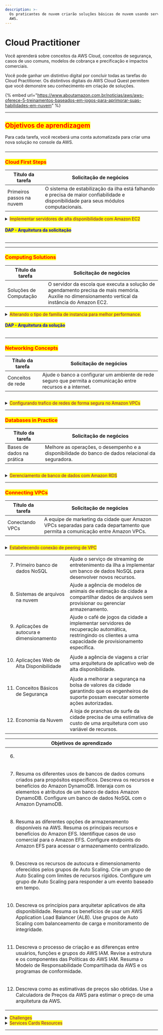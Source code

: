 ```yaml
---
description: >-
  Os praticantes de nuvem criarão soluções básicas de nuvem usando serviços da
  AWS.
---
```


# Cloud Practitioner

Você aprenderá sobre conceitos da AWS Cloud, conceitos de segurança, casos de uso comuns, modelos de cobrança e precificação e impactos comerciais.

Você pode ganhar um distintivo digital por concluir todas as tarefas do Cloud Practitioner. Os distintivos digitais do AWS Cloud Quest permitem que você demonstre seu conhecimento em criação de soluções.

{% embed url="https://www.aboutamazon.com.br/noticias/aws/aws-oferece-5-treinamentos-baseados-em-jogos-para-aprimorar-suas-habilidades-em-nuvem" %}

***

## <mark style="color:red;">**Objetivos de aprendizagem**</mark>

Para cada tarefa, você receberá uma conta automatizada para criar uma nova solução no console da AWS.

###

***

### <mark style="color:red;">Cloud First Steps</mark>

| Título da tarefa          | Solicitação de negócios                                                                                                                |
| ------------------------- | -------------------------------------------------------------------------------------------------------------------------------------- |
| Primeiros passos na nuvem | O sistema de estabilização da ilha está falhando e precisa de maior confiabilidade e disponibilidade para seus módulos computacionais. |

<details>

<summary><mark style="color:purple;">Implementar servidores de alta disponibilidade com Amazon EC2</mark></summary>

![](<../../../.gitbook/assets/image (18).png>)Resuma os benefícios da infraestrutura da AWS. Descreva as regiões e zonas de disponibilidade da AWS.&#x20;

1. Implante instâncias do Amazon EC2 em várias zonas de disponibilidade.

* [x] Launch two EC2 instances into separate AZs in same Region
* [x] Configure a user data scropt to display the instance in a browser

***

<mark style="color:purple;">**Step 1**</mark>

1. On the top navigation bar, review the Region selector to ensure that the Region is set to N. Virginia (us-east-1)
2. In the Services search box, type: EC2
3. In the search results, under service, click EC2
4. Go to the next step

<img src="../../../.gitbook/assets/image (4) (1) (1) (1).png" alt="" data-size="original">

<mark style="color:purple;">**Step 2**</mark>

1. In the left navigation pane, click EC2 Dashboard.
2. In the Launch instance section, click Launch Instance.
3. Go to the next step

<mark style="color:red;">**Concept:**</mark> An Amazon Elastic Compute Cloud (Amazon EC2) instance is a virtual server in the cloud.

![](<../../../.gitbook/assets/image (5) (1) (1) (1).png>)

<mark style="color:purple;">**Step 3**</mark>

1. In the Name and tags section, for name, type a name that you like, such as: webserver01
2. In the Application and OS images section, under Quick Start, choose Amazon Linux.
3. Scroll down to Amazon Machine Image (AMI).
4. Go to the next step

<mark style="color:red;">**Concept:**</mark> An Amazon Machine Image (AMI) provides the information required to launch an instance. You must specify an AMI when you launch an instance. You can launch multiple instances from a single AMI when you need multiple instances with the same configuration. You can use different AMIs to launch instances when you need different configurations.

![](<../../../.gitbook/assets/image (6) (1) (1).png>)

<mark style="color:purple;">**Step 4**</mark>

1. Click the Amazon Machine Image (AMI) dropdown menu.
2. Choose Amazon Linux 2 AMI (HVM).

* Be sure to choose Amazon Linux 2, not Amazon Linux 2023 AMI, or your launch will fail.

3. For instance type, if not already selected, choose t2.micro.
4. Scroll down to Key pair (login)
5. Go to the next step.

<mark style="color:red;">**Concept:**</mark> When you launch an instance, the instance type that you specify determines the hardware of the host computer used for your instance. Each instance type offers different compute, memory, and storage capabilities and are grouped in instance families based on these capabilities.

![](<../../../.gitbook/assets/image (7) (1) (1).png>)

<mark style="color:purple;">**Step 5**</mark>

1. For Key pair name, choose proceed without a key pair.
2. In the Network settings section, click Edit.
3. Go to the next setp

<mark style="color:red;">**Concept:**</mark> Amazon EC2 uses public key cryptography to encrypt and decrypt login information. Public key cryptography uses a public key to encrypt a piece of data, and then the recipient uses their private key to decrypt the data. The public and private keys are known as a key pair.

![](<../../../.gitbook/assets/image (8) (1) (1).png>)

<mark style="color:purple;">**Step 6**</mark>

1. For VPC, choose LabVpc.

* Your solution will fail if you do not choose this VPC.

2. For Subnet, choose the subnet in the us-east-1a Availability Zone

* Node the AZ choices on the dopdown list.

3. Go to the next step

<mark style="color:red;">**Concept:**</mark> Amazon EC2 is hosted in multiple locations worldwide. These locations are composed of Regions, Availability Zones (AZs), and Local Zones. Each Region, is a separate geographic area that has multiple, isolated localtions known as Availability Zones.

A virtual Private Cloud (VPC) is a virtual network dedicated to your AWS account. While a VPC resides in an AWS Region, a subnet must reside within a single AZ.

![](<../../../.gitbook/assets/image (9) (1) (1).png>)

<mark style="color:purple;">**Step 7**</mark>

1. For Security Group Name, type: Security-Group-Lab
2. For Description, type: HTTP Security Group
3. For Type, choose HTTP.
4. Scroll down to configure storage,
5. Go to the next step;

<mark style="color:red;">**Concept:**</mark> A security group acts as a virtual firewall that controls the traffic for one or more instances. When you launch an instance, you can specify one or more security groups is used. You can add rules to each security group that allows traffic to or from its associated instances.

![](<../../../.gitbook/assets/image (10) (1) (1).png>)

<mark style="color:purple;">**Step 7**</mark>

1. In the configure storage section, for Root volume, choose gp2 from the dropdown menu.

* If gp3 is selected, confirme that you chose the correct AMI in a provious step.

2. Click to expand the Advanced details section.
3. Go to the next step

<mark style="color:red;">**Concepts:**</mark> When you launch an instance, the root device volume contains the image used to boot instance

![](<../../../.gitbook/assets/image (11) (1) (1).png>)

<mark style="color:purple;">**Step 8**</mark>

1. Open the user-data file that you downloaded earlier ([user-data](https://github.com/danncastro/aws-hands-on-labs/blob/main/cloud-quest/cloud-pratitioner/user-data)), and then review the content.

* This user data script launches a web server, using port 80, to display internal information about the instance.
* The code block in your file is longer than what is displayed in the screenshot exemple.

2. Go to the next step

![](<../../../.gitbook/assets/image (12) (1) (1).png>)

<mark style="color:purple;">**Step 9**</mark>

1. On the console, scroll down to User data.
2. Click choose file.
3. Select the user-data file that you review in previous step (not shown)
4. Go to the next step.

<mark style="color:red;">**Concept**</mark>: When you launch an instance in Amazon EC2, you have the options of passing user data to the instance that can be used to perform common automated configuration task and even run scripts after the instance starts.

![](<../../../.gitbook/assets/image (13) (1) (1).png>)

<mark style="color:purple;">**Step 10**</mark>

1. Review the User data content
2. Go to next step

![](<../../../.gitbook/assets/image (14) (1) (1).png>)

<mark style="color:purple;">**Step 11**</mark>

1. Review the Summary section.

* The Summary section, when your browser is fully expanded, will float on the right side.
* For Software Image (AMI) confirm you have selected Amazon Linux 2.

2. Click Launch instance.
3. Go to the next step

<mark style="color:red;">**Concept:**</mark> It's always a good idea to review the instance launch details that you have configured before you deploy the instance.

![](<../../../.gitbook/assets/image (15) (1) (1).png>)

<mark style="color:purple;">**Step 12**</mark>

1. In the sucess alert, review the message.
2. Scroll down to the bottom of the page.
3. Go to the next step

![](<../../../.gitbook/assets/image (16) (1) (1).png>)

<mark style="color:purple;">**Step 13**</mark>

1. Click view all instances.

* If you receive an error related to insufficient capacity, try using the t3 instance family instead of t2.

2. Go to the next step.

![](<../../../.gitbook/assets/image (17) (1) (1).png>)

<mark style="color:purple;">**Step 14**</mark>

1. In the instances section, choose the check box to select your EC2 instance.
2. Under Instance state, review to ensure that the instance is Running before proceeding.
3. After the instance state display Running, under Public IPv4 DNS, click the copy icon to copy the provided address.

* Do not use the "open address" link.

4. Go to the next step.

<mark style="color:red;">**Concept:**</mark> An instance enters the pending state when it launches for the firt time. It changes to a running state when it is ready for use.

![](<../../../.gitbook/assets/image (19) (1).png>)

<mark style="color:purple;">**Step 15**</mark>

1. In a new browser tab address bar, paste the DNS that you just copied and press Enter.
2. Review the details about your instance.

* The user data script generates a webpage to display the instance details.
* You might need to refresh your browser to see that the instance is running.
* If you see a connection timeout message when opening the webpage, check that the address begins with http and not https.
* The public DNS and the security group are used to access the instance details that appear on the webpag.

<img src="../../../.gitbook/assets/image (20) (1).png" alt="" data-size="original">.

***

DIY Activities

* [x] Launch a second Amazon EC2 instance in a different Availability Zone of the same AWS Region.

<img src="../../../.gitbook/assets/image (19).png" alt="" data-size="original">

![](<../../../.gitbook/assets/image (20).png>)<img src="../../../.gitbook/assets/image (21).png" alt="" data-size="original">

</details>

#### <mark style="color:blue;">DAP - Arquitetura da solicitação</mark>

<figure><img src="../../../.gitbook/assets/image (2) (1) (1) (1).png" alt=""><figcaption></figcaption></figure>

***

***

### <mark style="color:red;">Computing Solutions</mark>

| Título da tarefa       | Solicitação de negócios                                                                                                                            |
| ---------------------- | -------------------------------------------------------------------------------------------------------------------------------------------------- |
| Soluções de Computação | O servidor da escola que executa a solução de agendamento precisa de mais memória. Auxilie no dimensionamento vertical da instância do Amazon EC2. |

<details>

<summary><mark style="color:purple;">Alterando o tipo de familia de instancia para melhor performance.</mark></summary>

Descreva famílias de instâncias e tipos de instâncias do Amazon EC2. Descreva o dimensionamento horizontal e vertical.

1. Reconhecer opções para conectar-se a instâncias do Amazon EC2.

* [x] &#x20;Explore Amazon EC2 instance types.
* [x] Filter EC2 instances based on their attributes.
* [x] Connect to an EC2 instance using Amazon EC2 Session Manager
* [x] View EC2 instance metadata using the instance public IP address.
* [x] Start and stop an EC2 instance by using the Amazon EC2 console.

***

<mark style="color:purple;">**Step 1**</mark>

1. On the top navigation bar, review the Region selector to ensure that the Region is set to N. Virginio (us-east-1).
2. In the Services search box, type: EC2
3. In the search results, under Services, click EC2.
4. Go to next step

![](<../../../.gitbook/assets/image (22) (1).png>)

<mark style="color:purple;">**Step 2**</mark>

1. In the left navigation pane, click instances.
2. Go to the next step

<mark style="color:red;">**Concepts:**</mark> Amazon Elastic Compute Cloud (Amazon EC2) instances provide virtual compute capacity in the cloud. With a choice of processor, storage, networking, operating system, and purchase model the service offers a broad and deep solution.

![](<../../../.gitbook/assets/image (23) (1).png>)

<mark style="color:purple;">**Step 3**</mark>

1. In the instances section, choose the check box to select the AWS Computing Solutions instance.
2. Click the Details tab.
3. Review the details.
4. Go to the next step

<mark style="color:red;">**Concepts**</mark>: Information about the instance (such as its public IP, private IP, and public DNS) is displyaed in the instance summary section by selecting the EC2 instance.

![](<../../../.gitbook/assets/image (24) (1).png>)

<mark style="color:purple;">**Step 4**</mark>

1. in the left navigation pane, click Instance Types.
2. Go to the next step

<mark style="color:red;">**Concept:**</mark> Amazon EC2 provides a wide selection of instance types that belong to instance families that are optimized to fit different use cases.

![](<../../../.gitbook/assets/image (25) (1).png>)

<mark style="color:purple;">**Step 5**</mark>

1. In the Instances types section, in the filter box, type the fllowing and press Enter after each:

* t3.large
* c5.large
* r5.large

2. Choose the three check boxes to select each added instance types.
3. Go to the next step

<mark style="color:red;">Concept:</mark> Each instance type includes one or more instance sizes, so you can scale your resources to the requirements of your target workload.

![](<../../../.gitbook/assets/image (26) (1).png>)

<mark style="color:purple;">**Step 6**</mark>

1. For each instance types, review the instance details.
2. To compare compute, networking, storage, accelerators, and pricing information, scroll down.
3. In the left navigation pane, click instances.
4. Go to the next step

<mark style="color:red;">**Concept:**</mark> Using the Amazon EC2 console, you can filter instance attributes such as instance types, instance family, and instance size. You can search using keyworkds, atribute names, or expressions.

![](<../../../.gitbook/assets/image (27) (1).png>)

<mark style="color:purple;">**Step 7**</mark>

1. Choose the check box to select the AWS Computing Solutions instances.
2. On the details tab, under Public IPv4 address, click the copy icon to copy the provided address.

* Do not use the "open address" link

3. Go to the next step

<mark style="color:red;">**Concept:**</mark> Instance metadata is data about your instance that you can use to configure or manage the running instance. Instance metadata is divided into categories; for exemple, host name, events, and securiy groups.

![](<../../../.gitbook/assets/image (28) (1).png>)

<mark style="color:purple;">**Step 8**</mark>

1. Open a new browser tab, and then paste the IP Address that you just copied and press Enter (not shown).
2. Review the instance details, and then return to the previous browser.

* You should land on the instance page in the Amazon EC2 Console.

3. Go to the next step.

<mark style="color:red;">**Concept:**</mark> When creeating a new insntace, you can enable the instance metadata service (IMDS) through the Advanced details sections. This way, you can display attibute details by using the instance's public IP.

![](<../../../.gitbook/assets/image (29) (1).png>)

<mark style="color:purple;">**Step 9**</mark>

1. In the instances section, click Connect.
2. Go to the next step

<mark style="color:red;">**Concept:**</mark> You have the flexibility to connect to an EC2 instance by using Amazon EC2 Instance Connect, Session Manager (a capability of AWS Systems Manager), or an SSH client.

![](<../../../.gitbook/assets/image (30) (1).png>)

<mark style="color:purple;">**Step 10**</mark>

1. Click EC2 Instance Connect tab.
2. Review the connection settings.
3. Click the Session Manager tab.
4. Go to the next step

<mark style="color:red;">**Concept:**</mark> EC2 Instance Connect provides an efficient and secure way to connect to your Linux instances. EC2 Instance Connect uses AWS Identity and Access Management (IAM) policies and principals to control SSH access to you instances, removing the need to share and manage SSH keys.

![](<../../../.gitbook/assets/image (31).png>)

<mark style="color:purple;">**Step 11**</mark>

1. Review the Session Manager usage details.
2. Click the SSH client tab.
3. Go to the next step

<mark style="color:red;">**Concept:**</mark> Using Session Manager, you can manage your EC2 instances through an interactive one-click, browser-based shell or through the AWS Command Line Interface (AWS CLI). After the session begins, you can run bash commands as you would through any other connection type.

![](<../../../.gitbook/assets/image (32).png>)

<mark style="color:purple;">**Step 12**</mark>

1. Review the requirements for connecting through SSH.
2. Click to go back to the Session Manager tab.
3. Go to the next step.

<mark style="color:red;">**Concept:**</mark> You can connect to your instance by using an SSH client on your local device through your instance key pair. Your device might have an SSH client by default or you might need to install an SSH client.

![](<../../../.gitbook/assets/image (33).png>)

<mark style="color:purple;">**Step 13**</mark>

1. Click connect, and then wait for the terminal window to open.
2. Go to the next step.

<mark style="color:red;">**Concept:**</mark> Session Manager provides secure and auditable node management without the need to open inbound ports, maintain bastion hosts, or manage SSH keys. Session Manager also allows you to comply with corporate policies that require controlled access to managed nodes, strict security practicesm and fully auditable logs with node access details, while providing end users with simple onde-click cross-platform access to your managed nodes.

![](<../../../.gitbook/assets/image (34).png>)

<mark style="color:purple;">**Step 14**</mark>

1. To provide root privileges to the current session, in the terminal window, at the command prompt, run the following command (type the command and press Enter):  `sudo -i`
2. To change to the application directory, run: `cd ../home/ec2-user/sample-app`

* Be sure to add a space between `cd` and the `../` command.
* A sample application resides on this instance.

3. To view the files in the sample\_app directory, run: `ls`
4. To check the instance log, run: `tail -lf aws_compute_solutions.log`

<mark style="color:red;">**Concept:**</mark> After you are connected to the instance, you can control the instance by using AWS CLI command. The command prompt behaves as if you are connected locally.

![](<../../../.gitbook/assets/image (35).png>)

<mark style="color:purple;">**Step 15**</mark>

1. Review the log details.

* To quit, press CTRL + C on your keyboard.

2. Close the terminal tab to return to the instances page in the Amazon EC2 console.
3. Go to the next step.

![](<../../../.gitbook/assets/image (36).png>)

<mark style="color:purple;">**Step 16**</mark>

1. Click Actions to expand the dropdown menu.
2. Choose Instance settings.
3. Choose Edit user data.
4. Go to the next step

<mark style="color:red;">**Concept:**</mark> You can use the Actions dropdown menu to control the instance state and modify instance attributes.

![](<../../../.gitbook/assets/image (37).png>)

<mark style="color:purple;">**Step 17**</mark>

1. Under Current user data, review the commands.
2. Click Cancel.
3. Go to the next step

<mark style="color:red;">**Concept**</mark>**:** You can also use instance metadata to access user data that you specified when launching your instance.

![](<../../../.gitbook/assets/image (38).png>)

<mark style="color:purple;">**Step 18**</mark>

1. In the left navigation pane, click instances.
2. In the Instances section, click Instance state to expand the dropdown menu.
3. Choose Stop instance.
4. Go to the next step.

<mark style="color:red;">**Concept:**</mark> Using the instance state dropdown menu, you can place an instance into different states of activity. You can start and stop an instance if it has an Amazon Elastic Block Store (Amazon EBS) volume as its root device.

![](<../../../.gitbook/assets/image (39).png>)

<mark style="color:purple;">**Step 19**</mark>

1. In the pop-up box, click Stop.
2. Go to the next step

<mark style="color:red;">**Concept:**</mark> Afteran instance stops, CPU usage and data transfer charges cease, but storage charges for any attached Amazon EBS volumes continue.

![](<../../../.gitbook/assets/image (40).png>)

<mark style="color:purple;">**Step 20**</mark>

1. Review the successfully stopped banner.
2. On the Details tab, after the instance state changes to Stopped, review the Public IPv4 address and DNS.

* They should both be empty. You may need to click the refresh button under the banner to see the empty settings.

3. Go to the next step.

<mark style="color:red;">**Concept:**</mark> Each time you start a stopped instance, AWS charges a minimum of one minutes for the use of per-second billing instances. After one minute, AWS charges only for the seconds that you use.

![](<../../../.gitbook/assets/image (41).png>)

<mark style="color:purple;">**Step 21**</mark>

1. In Actions to expand the dropdown menu.
2. Choose instance settings.
3. Review the available options.

* You have different options to change your instance, such as type, termination protectionm and shutdown behavior.

4. Go to the next step.

<mark style="color:red;">**Concept:**</mark> You must stop your Amazon EBS-backend instance before you can change its instance type. Plan for downtime while your instance is stopped. Stopping the instance and changing its instance type might take a few minutes, and restarting your instance might take a variable amount of time depending on your application's startup scripts.

![](<../../../.gitbook/assets/image (42).png>)

<mark style="color:purple;">**Step 22**</mark>

1. Click Instance state to expand the dropdown menu.
2. Choose Start Instance.
3. Go to the next step

![](<../../../.gitbook/assets/image (43).png>)

<mark style="color:purple;">**Step 23**</mark>

1. After the instance reaches the Running state, review the instance details.

* Node that the public IPv3 address and DNS are now populated.

2. Go to the next step.

![](<../../../.gitbook/assets/image (44).png>)

Finished.

</details>

#### <mark style="color:blue;">DAP - Arquitetura da solução</mark>

<figure><img src="../../../.gitbook/assets/image (21) (1).png" alt=""><figcaption></figcaption></figure>

***

### <mark style="color:red;">Networking Concepts</mark>

| Título da tarefa  | Solicitação de negócios                                                                                      |
| ----------------- | ------------------------------------------------------------------------------------------------------------ |
| Conceitos de rede | Ajude o banco a configurar um ambiente de rede seguro que permita a comunicação entre recursos e a internet. |

<figure><img src="../../../.gitbook/assets/image (17) (1).png" alt=""><figcaption></figcaption></figure>

<details>

<summary><mark style="color:purple;">Configurando trafico de redes de forma segura no Amazon VPCs</mark></summary>

Defina os principais recursos de VPCs, sub-redes, gateways de internet e tabelas de rotas. Descreva os benefícios de usar Amazon VPCs. Declare os conceitos básicos de notação de bloco CIDR e endereçamento IP.&#x20;

1. Explique como o tráfego VPC é roteado e protegido usando gateways, listas de controle de acesso à rede e grupos de segurança.

* [x] Explore the components that comprise a virtual private cloud (VPC)
* [x] Configure a route table attached to a subnet within a VPC.
* [x] Configure an internet gateway inside a VPC.
* [x] Configure inbound rules within a security group to control access.

***

<mark style="color:purple;">**Step 1**</mark>

1. On the top navigation bar, review the Region selector to ensure that the Region is set to N. Virginio (us-east-1).
2. In the Services search box, type: EC2
3. In the search results, under Services, click EC2.
4. Go to next step

<mark style="color:red;">**Concept:**</mark> AWS launched its very first Amazon Elastic Compute Cloud (Amazon EC2) instance in August, 2006.

![](<../../../.gitbook/assets/image (22) (1).png>)

<mark style="color:purple;">**Step 2**</mark>

1. In the left navigation pane, click instances.
2. Go to the next step

![](<../../../.gitbook/assets/image (5) (1).png>)

<mark style="color:purple;">**Step 3**</mark>

1. In the instances section, choose the check box to select Web Server instance.
2. On the Details tab, under Public IPv4 address, click the copy icon to copy the provided addredd.
3. Go to the next step

![](<../../../.gitbook/assets/image (1) (1) (1).png>)

<mark style="color:purple;">**Step 4**</mark>

1. In a new browser tab, paste the IP Address that you just copied and press Enter.

* After a few minutes, a site timeout message will appear.

2. To solve this issue return to the previous browser (the Instances page in the Amazon EC2 console).
3. Go to the next step

![](<../../../.gitbook/assets/image (2) (1) (1).png>)

<mark style="color:purple;">**Step 5**</mark>

1. In the instances section, choose the check box to select the Web Server instance.
2. Click the Networking tab.
3. Review the Public and Private IIPv4 address.
4. Go to the next step

<mark style="color:red;">**Concepts**</mark>: Using Amazon Virtual Private Cloud (Amazon VCP), you can launch AWS resources into a virtual network closely resembles a traditional network that you'd operate in you own data center, with the benefits of using the scalable infrastructure of AWS.

![](<../../../.gitbook/assets/image (3) (1) (1).png>)

<mark style="color:purple;">**Step 6**</mark>

1. Under Subnet ID, click the provided ID.
2. Go the next step

<mark style="color:red;">**Concepts**</mark>: A subnet is a range of IP addresses in your VPC. You can launch AWS resources into a specified subnet. Each subnet must reside entirely within one Availability Zone and cannot span zones.

![](<../../../.gitbook/assets/image (4) (1) (1).png>)

<mark style="color:purple;">**Step 7**</mark>

1. In the Subnets section, choose the check box to select the network-concepts subnet.
2. Click the Route table tab.
3. Next to Route table, click the link name that contains web-server-netSubnet1

<mark style="color:red;">**Concepts**</mark>: A route table contains a set of rules, called routes, that are used to determine where network traffic from your subnet or gateway is directed. Use a public subnet for internet-connected resources and a private subnet for resources not connected to the Internet.

![](<../../../.gitbook/assets/image (5) (1) (1).png>)

<mark style="color:purple;">**Step 8**</mark>

1. In the Route tables section, choose the check box to select the network-concepts route table.
2. Click the Routes tab.
3. Review the two route table entries.

* One route sends local traffic to the local network only, and the other route sends all other traffic to the internet through a NAT gateway.

4. Click Edit routes.
5. Go to the next step.

<mark style="color:red;">**Concepts**</mark>: The CIDR naming convention 0.0.0.0/0 represents all IPv4 address (::/0 for IPv6).

![](<../../../.gitbook/assets/image (6) (1).png>)

<mark style="color:purple;">**Step 9**</mark>

1. To delete e NAT gateway from the route table, click Remove.
2. Go to the next step.

<mark style="color:red;">**Concepts**</mark>: A NAT gateway is a network address translation (NAT) service. With a NAT gateway, instances in a private subnet can connect to services outside your VPC. External services cannot initiate a connection with those instances.

![](<../../../.gitbook/assets/image (7) (1).png>)

<mark style="color:purple;">**Step 10**</mark>

1. Click Add route.
2. To configure the new route, for Destination, type: 0.0.0.0/0
3. For Target, choose Internet Gateway.
4. Choose igw-xxxxxxx(network-concepts/VPC).
5. Click Save changes.
6. Go to the next step

<mark style="color:red;">**Concepts**</mark>: An internet gateway serves two purposes:

* Provide a target in your VPC route tables for internet-routable traffic.
* Perform network address translation (NAT) for instances that have been assigned public IPv4 addresses.

![](<../../../.gitbook/assets/image (8) (1).png>)

<mark style="color:purple;">**Step 11**</mark>

1. On the Routes tab, review the new internet gateway association.

* The subnet is now reachable from the internet.

2. Navigate to the Instances page on the Amazon EC2 console.

* Remember, on the top navigation bar, you can use the Services search box (or click Services) to navigate to a different service console

3. Go to the next step

<mark style="color:red;">**Concepts**</mark>: An internet gateway supports IPv4 and IPv6 traffic. It does not cause availability risks or bandwidth constraints on your network traffic. There's no additional charge for having an internet gateway in you account.

![](<../../../.gitbook/assets/image (9) (1).png>)

<mark style="color:purple;">**Step 12**</mark>

1. In the felt navigation pane, click instances.
2. In the Instances section, choose the check box to select the Web Server instance.
3. Click the Security tab.
4. Under Security groups, click WebServerSecurityGroup
5. Go to the next step

![](<../../../.gitbook/assets/image (10) (1).png>)

<mark style="color:purple;">**Step 13**</mark>

1. On the Inbound rules tab, click Edit inbounds rules.
2. Go to the next step

<mark style="color:red;">**Concepts**</mark>: For each security group, you can add rules that control the traffic based on protocols and port numbers. Separate sets of rules exist for inbound traffic and outbound traffic.

![](<../../../.gitbook/assets/image (11) (1).png>)

<mark style="color:purple;">**Step 14**</mark>

1. Click Add rule
2. Go to the next step

<mark style="color:red;">**Concepts**</mark>: When you create a VPC, it comes with a default security group. You can create additional security groups for each VPC.

![](<../../../.gitbook/assets/image (12) (1).png>)

<mark style="color:purple;">**Step 15**</mark>

1. In the Inbound rules section, for Type, click the search box to expand the dropdown menu.
2. Scroll down to see the varius predefined protocols available.

* You can see MYSQL/Aurora protocol on the dropdown menu, which you will use in the upcoming DIY section of this solution.

3. Choose HTTP.
4. Go to the next step.

<mark style="color:red;">**Concepts**</mark>: You can create a security group and add rules that reflect the role of the instance that is associated with the security group. For example, an instnace that is configured as a web server needs security group rules that allow inbound HTTP and HTTPS access. Likewise, a database instance needs rules that allow access for the type of database, such as access over port 3306 for MySQL.

![](<../../../.gitbook/assets/image (13) (1).png>)

<mark style="color:purple;">**Step 16**</mark>

1. For Source, choose Anywhere-IPV4.
2. Review the recommended setting warning alert.
3. Click Save rules.
4. Go to the next step

<mark style="color:red;">**Concepts**</mark>: Security groups are stateful. For example, if you send request from an instance, the response traffic for that request is allowed to reach the instance regardless of the inbound security group rules. Responses to allowed inbound traffic are allowed to leave the instance, regardless of the outbound rules.

![](<../../../.gitbook/assets/image (14) (1).png>)

<mark style="color:purple;">**Step 17**</mark>

1. In the left navigation pane, click Instances.
2. Go to the next step.

![](<../../../.gitbook/assets/image (15) (1).png>)

<mark style="color:purple;">**Step 18**</mark>

1. In the Instances section, choose the check box to select the Web Server instance.

* This will test connectivity using a Java application.

2. Click the Networking tab.
3. Under Publick IPv4 address, click the copy icon to copy the provided address.
4. Go to the next step

![](<../../../.gitbook/assets/image (118).png>)

<mark style="color:purple;">**Step 19**</mark>

1. In the new browser tab, paste the instance IP address that you just coiped and press Enter.
2. Review the application that loads from the publick IP address.
3. Review the connection from the internet to the Web Server.

* A connection should be established.

4. Review the connection from the Web Server to the DB Server.

* A connection from the Web Server to the DB Server sould display as failed.

5. Go to the next step

<mark style="color:red;">**Concepts**</mark>: To deploy a working internet gateway, the following must be completed:

* The internet gateway must be attached to a VPC
* Route tables associated with your public subnet must have a route to your internet gateway.
* Security groups associated with your VPC must allow traffic to/from the internet.
* Any instances in the VPC must have a public IP or Elastic IP address assigned.

![](<../../../.gitbook/assets/image (119).png>)

Finished.

</details>

***

### <mark style="color:red;">Databases in Practice</mark>

| Título da tarefa          | Solicitação de negócios                                                                            |
| ------------------------- | -------------------------------------------------------------------------------------------------- |
| Bases de dados na prática | Melhore as operações, o desempenho e a disponibilidade do banco de dados relacional da seguradora. |

<figure><img src="../../../.gitbook/assets/image.png" alt=""><figcaption></figcaption></figure>

<details>

<summary><mark style="color:purple;">Gerenciamento de banco de dados com Amazon RDS</mark></summary>

Revise os recursos, benefícios e tipos de banco de dados disponíveis com o Amazon RDS. Descreva o dimensionamento vertical e horizontal no Amazon RDS. Use réplicas de leitura do Amazon RDS para aumentar o desempenho do banco de dados.&#x20;

1. Implemente implantações multi-AZ do Amazon RDS para aumentar a disponibilidade.

* [x] Launch an Amazon RDS instance.
* [x] Configure a Multi-AZ deploymnet
* [x] Configure Amazon RDS backups.

***

<mark style="color:purple;">**Step 1**</mark>

1. In the top navigation bar search box, type: RDS
2. In the search results, under Services, click RDS.
3. Go to the next step

![](<../../../.gitbook/assets/image (1).png>)

<mark style="color:purple;">**Step 2**</mark>

1. In the left navigation pane, click Databases.
2. In the Databases section, click Create database.
3. Go to the next step

<mark style="color:red;">**Concept:**</mark> Amazon Relational Database Service (Amazon RDS) is a managed service. This  means that your database administrator can focus on innovating instead of patching and updating their database and infrastructure.

Amazon RDS is optmized for memory, performance, and input/output. With Amazon RDS, you only pay for the resources that you actually consume.

![](<../../../.gitbook/assets/image (2).png>)

<mark style="color:purple;">**Step 3**</mark>

1. To fine-tune your configuration, for Choose a database creation method, choose Standard create.
2. For Engine type, choose MariaDB.
3. Go to the next step.

<mark style="color:red;">**Concept:**</mark> AWS offers several familiar database (DB) engines. Amazon Aurora, a lightning fast database solution at AWS, is up to five times faster than MySQL and three times faster than PostgreSQL. Aurora databases are highly secure, available, and durable.

&#x20;![](<../../../.gitbook/assets/image (3).png>)

<mark style="color:purple;">**Step 4**</mark>

1. For Engine Version, keep the default MariaDB version provided.

* The default version might be different from what is displayed in the screenshot example.

2. For Templates, choose Dev/Test.
3. Go to the next step

<mark style="color:red;">**Concept:**</mark> Amazon RDS provides three templates for you deployment: Production, Dev/Test, and Free Tier. Use Free Tier if you wish to learn or deploy a quick proof of concept. Use Production only when deploying a production-level system

![](<../../../.gitbook/assets/image (4).png>)

<mark style="color:purple;">**Step 5**</mark>

1. For DB instance identifier, type: my-database

* This is the name of your DB instance.

2. For Master username, keep the default username of admin.
3. For Credentials management, choose Self managed
4. For Master password, type: ILoveLearning!123
5. For Confirm password, type the password again.
6. Go to the next step

<mark style="color:red;">**Concept:**</mark> You DB instance identifier is the name that you see when you search for your instance in the console. You can connect this database with the credentials that you provide here.

![](<../../../.gitbook/assets/image (5).png>)

<mark style="color:purple;">**Step 6**</mark>

1. Scroll down to instance configuration
2. For DB Instance class, choose Burstable classes.
3. On the dropdown menu below that, choose db.t3.xlarge

* Only t3 db classes are supoported in this lab.

4. For Storage type, on the dropdown menu, choose General Purpose SSD (gp2).
5. For Allocated storage, type: 20
6. Go to the next step

<mark style="color:red;">**Concept:**</mark> Amazaon RDS supports the most demanding database applications. You can choose between two SSD-backed storage options. One is optimized for high performance OLTP applications, and the other is optimize for cost-effective, general-purpose use.

![](<../../../.gitbook/assets/image (6).png>)

<mark style="color:purple;">**Step 7**</mark>

1. For Storage autoscaling, chick the expand arrow.
2. Review the default option of Enable storage autoscaling.
3. For Maximum storage threshold, review the default threshold of 1000GB.
4. Under Availability & durability, for multi-AZ deployment, choose Create a standby instance.
5. Go to the next step

<mark style="color:red;">**Concept:**</mark> Using the MySQL, MariaDB, Oracle, and PostgreSQL engines, you can scale up to 64 TB of storage. SQL Server supports up too 16 TB. Storage scaling is on the fly, with zero downtime.

![](<../../../.gitbook/assets/image (7).png>)

<mark style="color:purple;">**Step 8**</mark>

1. In the Connectivity section, for Virtual private cloud (VPC), keep the default value of Default VPC.
2. For DB subnet group, keep the default setting.
3. For Public access, keep the default setting.
4. For VPC security group (firewall), keep the default setting.
5. Go to the next step

<mark style="color:red;">**Concept:**</mark> Amazon RDS helps you control network access to you database. You can also run your RDS DB instances in a virtual private cloud (VPC). This way, you can isolate your DB instances and connect to you existing IT infraestructure through an industry standard encrypted IPsec VPN.

![](<../../../.gitbook/assets/image (8).png>)

<mark style="color:purple;">**Step 9**</mark>

1. In the Monitoring section, for Performance insights, clear the check box to deselect Turn on Performance Insights.
2. For Additional configuration, click the expand arrow.
3. For Enhanced Monitoring, clear the check box to deselect Enable Enhanced monitoring.

* If either Performance Insights or Enhanced monitoring are enabled, you'll get a permissions error when trying to create the database.

4. Scroll down to the Additional configuration section.
5. Go to the next step.

![](<../../../.gitbook/assets/image (9).png>)

<mark style="color:purple;">**Step 10**</mark>

1. In the Additional configuration section, for Additional configuration, click de expand arrow.
2. For Initial database name, type: my\_database
3. For DB parameter group and Option group, review the default options.
4. Under Backup, review the default options.
5. Go to the next step

<mark style="color:red;">**Concept:**</mark> In order for AWS to sucessfully provision an RDS DB instance for you, you must first specify an initial database name. if you failt to spacify an initial database, your instance can still be provisioned, but it might not work properly.

![](<../../../.gitbook/assets/image (10).png>)

<mark style="color:purple;">**Step 11**</mark>

1. In the Additional configuration section, for Encryption, review the default option of Enable encryption.
2. Go to the next step

![](<../../../.gitbook/assets/image (12).png>)

<mark style="color:purple;">**Step 12**</mark>

1. For Maintenance, clear the check box to deselect Enable auto minor version upgrade.
2. For Maintenance window, review the default selection of No preference
3. Scroll down and click Create database (not shown).
4. Go to the next step.

![](<../../../.gitbook/assets/image (13).png>)

<mark style="color:purple;">**Step 13**</mark>

* Expect about 15-20 minutes to create your RDS instance. It's a great time to get a cup of coffe or a snack!
* You may see a pop-up window. Please close it.

1. When you return, in the Databases section, click the refresh icon.
2. Under Status, review to ensure that the DB status is Available.
3. Click my-database.
4. Go to the next step

![](<../../../.gitbook/assets/image (14).png>)

<mark style="color:purple;">**Step 14**</mark>

1. Click Actions to expand the dropdown menu.
2. Review the different options.

* The options, such as Create read replica, can be used to manage your existing DB instance.

3. Go to the next step.

![](<../../../.gitbook/assets/image (15).png>)

***

DIY Activities

* [x] Create a read replica of your primary database using a db.t3.xlarge instance

![](<../../../.gitbook/assets/image (16).png>)

***

</details>

***

### <mark style="color:red;">Connecting VPCs</mark>

| Título da tarefa | Solicitação de negócios                                                                                                        |
| ---------------- | ------------------------------------------------------------------------------------------------------------------------------ |
| Conectando VPCs  | A equipe de marketing da cidade quer Amazon VPCs separadas para cada departamento que permita a comunicação entre Amazon VPCs. |

<figure><img src="../../../.gitbook/assets/image (120).png" alt=""><figcaption></figcaption></figure>

<details>

<summary><mark style="color:purple;">Estabelecendo conexão de peering de VPC</mark></summary>

Resuma como o peering de VPC funciona com o Amazon VPC. Explique as etapas para estabelecer uma conexão de peering de VPC. Crie uma conexão de peering entre dois Amazon VPCs.&#x20;

1. Estabeleça uma conexão de peering entre Amazon VPCs usando uma sub-rede específica.

* [ ] Set up a VPC peering connection
* [ ] Ensure that traffic is internally routed within this connection.

***

<mark style="color:purple;">**Step 1**</mark>

1. In the navigation bar search box, type: VPC
2. In the search results, under Services, click VPC.
3. Go to the next step.

<mark style="color:red;">**Concept**</mark>: Amazon Virtual Private Cloud (Amazon VPC) is a service that helps you launch AWS resources in a logically isolated virtual network that you define. You have complete control over you virtual networking environment.

![](<../../../.gitbook/assets/image (121).png>)

<mark style="color:purple;">**Step 2**</mark>

1. In the left navigation pane, click Your VPCs.
2. In the your VPCs section, review the Marketing, Finance, and Developer VPCs.
3. Go to the next step

<mark style="color:red;">**Concept**</mark>: By default, VPCs are isolated from each other. A VPC peering connection is a networking connection between two VPCs that you can use to route traffic between them by using private IP address.

![](<../../../.gitbook/assets/image (122).png>)

<mark style="color:purple;">**Step 3**</mark>

1. In the top navigation bar search box, type: EC2
2. In the search results, under Services, click EC2
3. Go to the next step.

![](<../../../.gitbook/assets/image (123).png>)

<mark style="color:purple;">**Step 4**</mark>

1. In the Resources section, click Instances (running).
2. Go to the next step.

![](<../../../.gitbook/assets/image (124).png>)

<mark style="color:purple;">**Step 5**</mark>

1. In the Instances section, choose the check box to select the FinanceServer instance.
2. On the Details lab, review to see that no Public IPv4 address or DNS is populated for FinanceServer.

* This is because the server was created in a private subnet.

3. Under Private IPv4 addresses, click the copy icon to copy the provided IP address for FinanceServer, and then paste it in the text editor of your choice on your local device.

* You will use this value in later steps.

4. Scroll down to Subnet ID
5. Go to the next step

![](<../../../.gitbook/assets/image (125).png>)

<mark style="color:purple;">**Step 6**</mark>

1. Under Subnet ID, review the provided ID.

* Note that the subnet is private (FinancePrivateSubnet)

2. Go to the next step.

![](<../../../.gitbook/assets/image (126).png>)

<mark style="color:purple;">**Step 7**</mark>

1. To view the details of the MarketingServer instance, clear the check box to deselect the FinanceServer instance, and then choose the check boc to select the MarketingServer instance.
2. On the Details tab, under VPC ID, review the VPC that the MarketingServer instance belongs to
3. In the Instance section, click Connect.
4. Go to the next step

<mark style="color:red;">**Concept**</mark>: You can connect to an Amazon Elastic Compute Cloud (Amazon EC2) instance in four ways:&#x20;

* EC2 Insntace Connect
* Session Manager
* SSH client
* EC2 Serial Console

![](<../../../.gitbook/assets/image (127).png>)

<mark style="color:purple;">**Step 8**</mark>

1. Click the Session Manager tab.
2. Click Connect.

* The Session Manager terminal for the MarketingServer instance opens in a new browser tab (or window).

3. Go to the next step.

<mark style="color:red;">**Concept**</mark>: Session Manager is a fully managed AWS System Manager capability. With Session Manager, you can manage your Amazon EC2 instances, edge devices, and on-premises servers and virtual machines (VMs). You can use either an interactive one-click browser-based shell or the AWS Command Line Interface (AWS CLI).

![](<../../../.gitbook/assets/image (128).png>)

<mark style="color:purple;">**Step 9**</mark>

1. In the terminal window, replacing the current IP address with the IP address that you copied in an earlier step, run (type the command and press Enter) ping 172.31.x.xx

* This private IPv4 address is for the FinanceServer instance. This command checks the connection to the FinanceServer instance

2. Review to see that your command hangs, and there is no connection.
3. To exit the running process, on your keyboard, press CTRL + C
4. Go to the next step.

<mark style="color:red;">**Concept**</mark>: By default, VPCs cannot communicate with resources in other VPCs using private IPv4 addresses or IPv6 addresses. In our example, the FinanceServer instance doesn't have a public IP, so your VPCs don't know how to route data to private IP destinations outside of thir own private range.

![](<../../../.gitbook/assets/image (129).png>)

<mark style="color:purple;">**Step 10**</mark>

1. In the previous browser, in the Amazon EC2 Instances section, under Instance ID, click the MarketingServer instance ID.
2. Go to the nest step

![](<../../../.gitbook/assets/image (130).png>)

<mark style="color:purple;">**Step 11**</mark>

1. Under Subnet ID, click the provided ID.
2. Go to the next step

<mark style="color:red;">**Concept**</mark>: EC2 instances reside within a subnet. A subnet is a range of IP Addresses in your VPC.

![](<../../../.gitbook/assets/image (131).png>)

<mark style="color:purple;">**Step 12**</mark>

1. In the Subnets section, choose the check box to select the subnet name.
2. On the Details tab, under Route table, click the provided route ID.
3. Go to the next step

<mark style="color:red;">**Concept**</mark>: An important property of a subnet is its route table. A route table contains a set of rules, called routes. Routes are used to determine where network traffic, from your subnet or gateway, is directed.

![](<../../../.gitbook/assets/image (132).png>)

<mark style="color:purple;">**Step 13**</mark>

1. Under Route tables, choose the Marketing route table.
2. Click the Routes tab.
3. In the Routes section, review the routing rules.

* You should see two routes: one route for the local traffic and one route for the internet traffic through the internet gateway.

4. Go to the next step.

<mark style="color:red;">**Concept**</mark>: Routes tables will have rules for local traffic and public IP ranges if a gateway is attached. We recommend that you specify a CIDR block from the private IPv4 address ranges, as specifed in RFC 1918.

![](<../../../.gitbook/assets/image (133).png>)

<mark style="color:purple;">**Step 14**</mark>

1. In the left navigation pane, click Peering connections.
2. In the Peering connections section, click Create peering connection.
3. Go to the next step

<mark style="color:red;">**Concept**</mark>:  Instances in either VPC can communicate with each other as if they are in the same network.

![](<../../../.gitbook/assets/image (134).png>)

<mark style="color:purple;">**Step 15**</mark>

1. In the Peering connection settings section, for Name, type: Marketing <> Finance
2. For VPC ID (Requester), on the dropdown menu, choose the Marketing VPC.
3. For VPC CIDRs, review to ensure that the Marketing VPC has 10.10.0.0/16 as its CIDR range.
4. Scrool down to the bottom of the page.
5. Go to the next step

<mark style="color:red;">**Concept**</mark>: Your VPC will request that another VPC allow access to its resources. the VPC that makes the request is called the Requester. You can request access to VPCs from other AWS accounts.

![](<../../../.gitbook/assets/image (135).png>)

<mark style="color:purple;">**Step 16**</mark>

1. For VPC ID (Accepter), choose the Finance VPC.
2. For VPC CIDRs, review to ensure that the Finance VPC has 172.31.0.0/16 as it CIDR range.
3. Click Create peering connection.
4. Go to the next step.

![](<../../../.gitbook/assets/image (136).png>)

<mark style="color:purple;">**Step 17**</mark>

1. In the success alert, review the message.
2. Under Status, review to ensure that the status is Pending Acceptance by xxxxxx.
3. Click Actions to expand the dropdown menu.
4. Choose Accept request.
5. Go to the next step

<mark style="color:red;">**Concept**</mark>: To request a VPC peering connection with a VPC in your account, ensure that you have the IDs of the VPCs with which you are creating the VPC peering connection. You must both create and accept the VPC peering connection request yourself to activate it. if the peering connection is across accounts, both accounts must accept the connection to activate it.

![](<../../../.gitbook/assets/image (137).png>)

<mark style="color:purple;">**Step 18**</mark>

1. In the pop-up box, click Accept request.
2. Go to the next step

![](<../../../.gitbook/assets/image (138).png>)

<mark style="color:purple;">**Step 19**</mark>

1. In the success alert, review the message.
2. Under Status, review to see that the status is Active.
3. Go to the next step

![](<../../../.gitbook/assets/image (139).png>)

<mark style="color:purple;">**Step 20**</mark>

1. Return to the Instances section on the Amazon EC2 console. and then choose the check box to select the MarketingServer instance.
2. On the Details tab, under Subnet ID, click the provided ID.
3. Go to the next step

<mark style="color:red;">**Concept**</mark>: After you establish a peering connection, you must modify the route table associeated with each VPC. You must add a route into each route table to allow traffic to be routed to the peered VPC.

![](<../../../.gitbook/assets/image (140).png>)

<mark style="color:purple;">**Step 21**</mark>

1. In the Subnets section, choose the check box to select the available subnet.
2. Under Route table, click the provided route ID.
3. Go to the next step

![](<../../../.gitbook/assets/image (141).png>)

<mark style="color:purple;">**Step 22**</mark>

1. In the Route tables section, choose the Marketing route table.
2. Click the Routes tab.
3. Click Edit routes.
4. Go to the next step

![](<../../../.gitbook/assets/image (143).png>)

<mark style="color:purple;">**Step 23**</mark>

1. Click Add route.
2. To configure the route, for Destination, in the new search box, type: 172.31.0.0/16
3. For Target, in the dropdown box, choose Peering Connection.
4. Choose the peering connection target that contains Marketing <> Finance.
5. Click Save changes.
6. Go to the next step

![](<../../../.gitbook/assets/image (144).png>)

<mark style="color:purple;">**Step 24**</mark>

1. In the success alert, review the message.
2. Go to the next step

![](<../../../.gitbook/assets/image (145).png>)

<mark style="color:purple;">**Step 25**</mark>

1. Return to the Instance section on the Amazon EC2 console, and then choose the check boc to select the FinanceServer instance.
2. On the Details tab, under Subnet ID, click the provided ID.
3. Go to the next step

![](<../../../.gitbook/assets/image (146).png>)

<mark style="color:purple;">**Step 26**</mark>

1. In the Subnets section, choose the check box to select the available subnet.
2. On the Details tab, under Route table, click the provided route ID.
3. Go to the next step

![](<../../../.gitbook/assets/image (147).png>)

<mark style="color:purple;">**Step 27**</mark>

1. In the Route tables section, choose the Finance route table.
2. Click the Routes tab.
3. Click Edit routes.
4. Go to the next step.

<mark style="color:red;">**Concept**</mark>: The route tables for each VPC must be modified to allow traffic across the peering connection.

![](<../../../.gitbook/assets/image (148).png>)

<mark style="color:purple;">**Step 28**</mark>

1. Click Add route.
2. To configure the route, for Destination, in the new search box, type: 10.10.0.0/16
3. For Target, in the dropbox box, choose Peering Connection.
4. Choose the peering connection taget that contains Marketing <> Finance.
5. Click Save changes.
6. Go to the next step

![](<../../../.gitbook/assets/image (149).png>)

<mark style="color:purple;">**Step 29**</mark>

1. In the success alert, review the message.
2. Go to the next step.

![](<../../../.gitbook/assets/image (150).png>)

<mark style="color:purple;">**Step 30**</mark>

1. Return to the Amazon EC2 Instances section, and then choose the check box to select the MarketingServer instance.
2. Click Connect
3. Go to the next step.

![](<../../../.gitbook/assets/image (151).png>)

<mark style="color:purple;">**Step 31**</mark>

1. Click the Session Manager tab.
2. Click Connect
3. Go to the next step

![](<../../../.gitbook/assets/image (152).png>)

<mark style="color:purple;">**Step 32**</mark>

* The Session Manager terminal for the MarketingServer instance opens in a new browser  tab (or window).

1. In the terminal, replacing the current IP address with the IP address that you copied in an earlier step, run: ping 172.31.x.xx

* This private IPv4 address is for the FinanceServer instance.

2. Review to see that the ping command is still not working.
3. To exit the running process, on your keyboard, press CTRL + C.
4. Go to the next step

<mark style="color:red;">**Concept**</mark>:  Peered VPCs do not necessarily accept all data between them. Security features, such as network access control lists and security groups, still apply. Be sure to update them accordingly.

![](<../../../.gitbook/assets/image (153).png>)

<mark style="color:purple;">**Step 33**</mark>

1. In the previous browser, in the Amazon EC2 Instances section, choose the check box to select the FinanceServer instance.
2. Click the Security tab.
3. Under Security groups, click the provided security group name that contains FinanceServerSecurityGroup.
4. Go to the next step

<mark style="color:red;">**Concept**</mark>: Security groups do not automatically accept data from peered VPCs. You must update security groups to allow a peered VPC as an incoming source.

![](<../../../.gitbook/assets/image (154).png>)

<mark style="color:purple;">**Step 34**</mark>

1. Click the Inbound rules tab.
2. Click Edit inbound rules.
3. Go to the next step

<mark style="color:red;">**Concept**</mark>: Security groups are stateful. If you send a request from your instance, the responde traffic for that request is allowed to flow in regardless of the inbound rules. This also means that responses to allowed inbound traffic are allowed to flow out, regardless of the outbound rules.

![](<../../../.gitbook/assets/image (155).png>)

<mark style="color:purple;">**Step 35**</mark>

1. Click Add rule.
2. To configure the rule, for Type, in the new search box, choose Custom ICMP - IPv4.
3. For Source, in the new search box, type and choose: 10.10.0.0/16
4. Click Save rules.
5. Return to the Amazon EC2 Instance page, and then connect to the MarketingServer instance by using Session Manager (not shown).
6. Go to the next step.

<mark style="color:red;">**Concept**</mark>: Security group rules are always permissive. You can't create rules that deny access. Using security group rules, you can filter traffic based on protocols and port numbers.

![](<../../../.gitbook/assets/image (156).png>)

<mark style="color:purple;">**Step 36**</mark>

1. In the terminal, replacing the current  IP address with the IP address that you copied in an earlier step, run: ping 172.31.x.xx

* This private IPv4 address is for the FinanceServer instance.

2. Review the data.

* The MarketingServer instance should now be able to communicate with the FinanceServer instance.

3. To exit the Running process, on your keyboard, press CTRL + C
4. Go to the next step

<mark style="color:red;">**Concept**</mark>: Your services can communicate after your VPCs are peered and the security groups allow the corrent traffic. Remember, if you need to add different traffic types, you will have to change the inbound rules of your security groups.

![](<../../../.gitbook/assets/image (157).png>)

***

DIY Activite

* [x] Configure VPC peering between Developer and Finance department VPCs.

![](<../../../.gitbook/assets/image (158).png>)

</details>





|                                                                      |                                                                                                                                                              |
| -------------------------------------------------------------------- | ------------------------------------------------------------------------------------------------------------------------------------------------------------ |
| <ol start="7"><li>Primeiro banco de dados NoSQL</li></ol>            | Ajude o serviço de streaming de entretenimento da ilha a implementar um banco de dados NoSQL para desenvolver novos recursos.                                |
| <ol start="8"><li>Sistemas de arquivos na nuvem</li></ol>            | Ajude a agência de modelos de animais de estimação da cidade a compartilhar dados de arquivos sem provisionar ou gerenciar armazenamento.                    |
| <ol start="9"><li>Aplicações de autocura e dimensionamento</li></ol> | Ajude o café de jogos da cidade a implementar servidores de recuperação automática, restringindo os clientes a uma capacidade de provisionamento específica. |
| <ol start="10"><li>Aplicações Web de Alta Disponibilidade</li></ol>  | Ajude a agência de viagens a criar uma arquitetura de aplicativo web de alta disponibilidade.                                                                |
| <ol start="11"><li>Conceitos Básicos de Segurança</li></ol>          | Ajude a melhorar a segurança na bolsa de valores da cidade garantindo que os engenheiros de suporte possam executar somente ações autorizadas.               |
| <ol start="12"><li>Economia da Nuvem</li></ol>                       | A loja de pranchas de surfe da cidade precisa de uma estimativa de custo de uma arquitetura com uso variável de recursos.                                    |

| Objetivos de aprendizado                                                                                                                                                                                                                                                                                        |
| --------------------------------------------------------------------------------------------------------------------------------------------------------------------------------------------------------------------------------------------------------------------------------------------------------------- |
| <ol start="6"><li></li></ol>                                                                                                                                                                                                                                                                                    |
| <ol start="7"><li>Resuma os diferentes usos de bancos de dados comuns criados para propósitos específicos. Descreva os recursos e benefícios do Amazon DynamoDB. Interaja com os elementos e atributos de um banco de dados Amazon DynamoDB. Configure um banco de dados NoSQL com o Amazon DynamoDB.</li></ol> |
| <ol start="8"><li>Resuma as diferentes opções de armazenamento disponíveis na AWS. Resuma os principais recursos e benefícios do Amazon EFS. Identifique casos de uso comercial para o Amazon EFS. Configure endpoints do Amazon EFS para acessar o armazenamento centralizado.</li></ol>                       |
| <ol start="9"><li>Descreva os recursos de autocura e dimensionamento oferecidos pelos grupos de Auto Scaling. Crie um grupo de Auto Scaling com limites de recursos rígidos. Configure um grupo de Auto Scaling para responder a um evento baseado em tempo.</li></ol>                                          |
| <ol start="10"><li>Descreva os princípios para arquitetar aplicativos de alta disponibilidade. Resuma os benefícios de usar um AWS Application Load Balancer (ALB). Use grupos de Auto Scaling com balanceamento de carga e monitoramento de integridade.</li></ol>                                             |
| <ol start="11"><li>Descreva o processo de criação e as diferenças entre usuários, funções e grupos do AWS IAM. Revise a estrutura e os componentes das Políticas do AWS IAM. Resuma o Modelo de Responsabilidade Compartilhada da AWS e os programas de conformidade.</li></ol>                                 |
| <ol start="12"><li>Descreva como as estimativas de preços são obtidas. Use a Calculadora de Preços da AWS para estimar o preço de uma arquitetura da AWS.</li></ol>                                                                                                                                             |

<details>

<summary><mark style="color:purple;">Challenges</mark></summary>

<img src="../../../.gitbook/assets/image (109).png" alt="" data-size="original">![](<../../../.gitbook/assets/image (117).png>)![](<../../../.gitbook/assets/image (4) (1).png>)![](<../../../.gitbook/assets/image (175).png>)

</details>

<details>

<summary><mark style="color:purple;">Services Cards Resources</mark></summary>

![](<../../../.gitbook/assets/image (114).png>)![](<../../../.gitbook/assets/image (115).png>)![](<../../../.gitbook/assets/image (116).png>)![](<../../../.gitbook/assets/image (30).png>)![](<../../../.gitbook/assets/image (1) (1).png>)![](<../../../.gitbook/assets/image (2) (1).png>)![](<../../../.gitbook/assets/image (3) (1).png>)![](<../../../.gitbook/assets/image (22).png>)![](<../../../.gitbook/assets/image (23).png>)![](<../../../.gitbook/assets/image (24).png>)![](<../../../.gitbook/assets/image (25).png>)![](<../../../.gitbook/assets/image (26).png>)![](<../../../.gitbook/assets/image (27).png>)![](<../../../.gitbook/assets/image (28).png>)![](<../../../.gitbook/assets/image (29).png>)![](<../../../.gitbook/assets/image (159).png>)![](<../../../.gitbook/assets/image (166).png>)![](<../../../.gitbook/assets/image (167).png>)![](<../../../.gitbook/assets/image (168).png>)![](<../../../.gitbook/assets/image (169).png>)![](<../../../.gitbook/assets/image (170).png>)![](<../../../.gitbook/assets/image (171).png>)

![](<../../../.gitbook/assets/image (172).png>)![](<../../../.gitbook/assets/image (173).png>)![](<../../../.gitbook/assets/image (174).png>)

</details>

***
